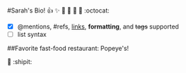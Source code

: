 #Sarah's Bio! 
:+1: :sparkles: :camel: :tada: :rocket: :metal: :octocat:
- [x] @mentions, #refs, [links](), **formatting**, and <del>tags</del> supported
- [ ] list syntax

##Favorite fast-food restaurant:
Popeye's!

:ship: :shipit: 